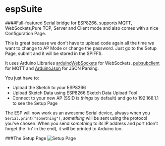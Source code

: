 # espSuite

####Full-featured Serial bridge for ESP8266, supports MQTT, WebSockets,Pure TCP, Server and Client mode and also comes with a nice Configuration Page.

This is great because we don't have to upload code again all the time we want to change to AP Mode or change the password. Just go to the Setup Page, submit and it will be stored in the SPIFFS.

It uses Arduino Libraries [arduinoWebSockets](https://github.com/Links2004/arduinoWebSockets) for WebSockets, [pubsubclient](https://github.com/knolleary/pubsubclient) for MQTT and [ArduinoJson](https://github.com/bblanchon/ArduinoJson) for JSON Parsing.

You just have to:
* Upload the Sketch to your ESP8266
* Upload Sketch Data using ESP8266 Sketch Data Upload Tool
* Connect to your new AP (SSID is *things* by default) and go to 192.168.1.1 to see the Setup Page

The ESP will now work as an awesome Serial device, always when you `Serial.print("something")`, *something* will be sent using the protocol you've chosen. When you send *something* to its IP address and port (don't forget the '\n' in the end), it will be printed to Arduino too.

###The Setup Page
![Setup Page](https://raw.githubusercontent.com/Vitorbnc/espSuite/master/config_page.png)
